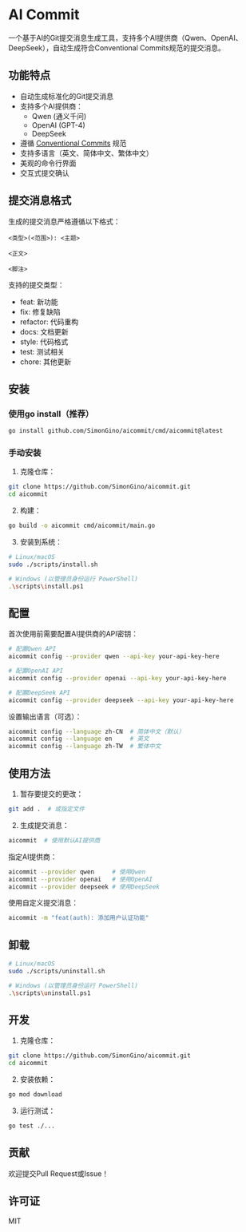# AI Commit

一个基于AI的Git提交消息生成工具，支持多个AI提供商（Qwen、OpenAI、DeepSeek），自动生成符合Conventional Commits规范的提交消息。

## 功能特点

- 自动生成标准化的Git提交消息
- 支持多个AI提供商：
  - Qwen (通义千问)
  - OpenAI (GPT-4)
  - DeepSeek
- 遵循 [Conventional Commits](https://www.conventionalcommits.org/) 规范
- 支持多语言（英文、简体中文、繁体中文）
- 美观的命令行界面
- 交互式提交确认

## 提交消息格式

生成的提交消息严格遵循以下格式：

```
<类型>(<范围>): <主题>

<正文>

<脚注>
```

支持的提交类型：
- feat: 新功能
- fix: 修复缺陷
- refactor: 代码重构
- docs: 文档更新
- style: 代码格式
- test: 测试相关
- chore: 其他更新

## 安装

### 使用go install（推荐）

```bash
go install github.com/SimonGino/aicommit/cmd/aicommit@latest
```

### 手动安装

1. 克隆仓库：
```bash
git clone https://github.com/SimonGino/aicommit.git
cd aicommit
```

2. 构建：
```bash
go build -o aicommit cmd/aicommit/main.go
```

3. 安装到系统：
```bash
# Linux/macOS
sudo ./scripts/install.sh

# Windows (以管理员身份运行 PowerShell)
.\scripts\install.ps1
```

## 配置

首次使用前需要配置AI提供商的API密钥：

```bash
# 配置Qwen API
aicommit config --provider qwen --api-key your-api-key-here

# 配置OpenAI API
aicommit config --provider openai --api-key your-api-key-here

# 配置DeepSeek API
aicommit config --provider deepseek --api-key your-api-key-here
```

设置输出语言（可选）：
```bash
aicommit config --language zh-CN  # 简体中文（默认）
aicommit config --language en     # 英文
aicommit config --language zh-TW  # 繁体中文
```

## 使用方法

1. 暂存要提交的更改：
```bash
git add .  # 或指定文件
```

2. 生成提交消息：
```bash
aicommit  # 使用默认AI提供商
```

指定AI提供商：
```bash
aicommit --provider qwen     # 使用Qwen
aicommit --provider openai   # 使用OpenAI
aicommit --provider deepseek # 使用DeepSeek
```

使用自定义提交消息：
```bash
aicommit -m "feat(auth): 添加用户认证功能"
```

## 卸载

```bash
# Linux/macOS
sudo ./scripts/uninstall.sh

# Windows (以管理员身份运行 PowerShell)
.\scripts\uninstall.ps1
```

## 开发

1. 克隆仓库：
```bash
git clone https://github.com/SimonGino/aicommit.git
cd aicommit
```

2. 安装依赖：
```bash
go mod download
```

3. 运行测试：
```bash
go test ./...
```

## 贡献

欢迎提交Pull Request或Issue！

## 许可证

MIT 
